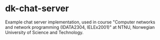# dk-chat-server
Example chat server implementation, used in course "Computer networks and network programming (IDATA2304, IELEx2001)" at NTNU, Norwegian University of Science and Technology.

